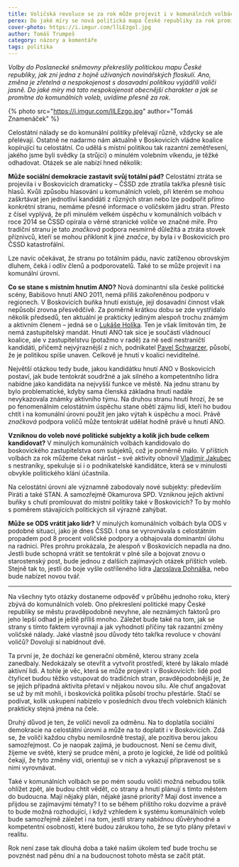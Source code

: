 ```yaml
---
title: Voličská revoluce se za rok může projevit i v komunálních volbách
perex: Do jaké míry se nová politická mapa České republiky za rok promítne do komunálních voleb?
cover-photo: https://i.imgur.com/llLEzgol.jpg
author: Tomáš Trumpeš
category: názory a komentáře
tags: politika
---
```


*Volby do Poslanecké sněmovny překreslily politickou mapu České republiky, jak zní jedna z hojně užívaných novinářských floskulí. Ano, změna je zřetelná a nespokojenost s dosavadní politikou vyjádřili voliči jasně. Do jaké míry má tato nespokojenost obecnější charakter a jak se promítne do komunálních voleb, uvidíme přesně za rok.*

{% photo src="https://i.imgur.com/llLEzgo.jpg" author="Tomáš Znamenáček" %}

Celostátní nálady se do komunální politiky přelévají různě, vždycky se ale přelévají. Ostatně ne nadarmo nám aktuálně v Boskovicích vládne koalice kopírující tu celostátní. Co udělá s místní politikou tak razantní zemětřesení, jakého jsme byli svědky (a strůjci) o minulém volebním víkendu, je těžké odhadovat. Otázek se ale nabízí hned několik:

**Může sociální demokracie zastavit svůj totální pád?** Celostátní ztráta se projevila i v Boskovicích dramaticky – ČSSD zde ztratila takřka přesně tisíc hlasů. Kvůli způsobu hlasování u komunálních voleb, při kterém se mohou zaškrtávat jen jednotliví kandidáti z různých stran nebo lze podpořit přímo konkrétní stranu, nemáme přesné informace o voličském jádru stran. Přesto z čísel vyplývá, že při minulém velkém úspěchu v komunálních volbách v roce 2014 se ČSSD opírala o věrné stranické voliče ve značné míře. Pro tradiční stranu je tato *značková* podpora nesmírně důležitá a ztráta stovek příznivců, kteří se mohou přiklonit k jiné *značce*, by byla i v Boskovicích pro ČSSD katastrofální.

Lze navíc očekávat, že stranu po totálním pádu, navíc zatíženou obrovským dluhem, čeká i odliv členů a podporovatelů. Také to se může projevit i na komunální úrovni.

**Co se stane s místním hnutím ANO?** Nová dominantní síla české politické scény, Babišovo hnutí ANO 2011, nemá příliš zakořeněnou podporu v regionech. V Boskovicích buňka hnutí existuje, její dosavadní činnost však nepůsobí zrovna přesvědčivě. Za poměrně krátkou dobu se zde vystřídalo několik předsedů, ten aktuální je prakticky jediným alespoň trochu známým a aktivním členem – jedná se o [Lukáše Holíka](http://www.ohlasy.info/clanky/2015/04/rozhovor-lukas-holik.html). Ten je však limitován tím, že nemá zastupitelský mandát. Hnutí ANO tak sice je součástí vládnoucí koalice, ale v zastupitelstvu (potažmo v radě) za ně sedí nestraničtí kandidáti, přičemž nejvýraznější z nich, podnikatel [Pavel Schwarzer](http://www.ohlasy.info/clanky/2016/05/rozhovor-schwarzer.html), působí, že je politikou spíše unaven. Celkově je hnutí v koalici neviditelné.

Největší otázkou tedy bude, jakou kandidátku hnutí ANO v Boskovicích postaví, jak bude tentokrát soudržné a jak silného a kompetentního lídra nabídne jako kandidáta na nejvyšší funkce ve městě. Na jednu stranu by bylo problematické, kdyby sama členská základna hnutí nadále nevykazovala známky aktivního týmu. Na druhou stranu hnutí hrozí, že se po fenomenálním celostátním úspěchu stane obětí zájmu lidí, kteří ho budou chtít i na komunální úrovni použít jen jako výtah k úspěchu a moci. Právě *značková* podpora voličů může tentokrát udělat hodně právě u hnutí ANO.

**Vzniknou do voleb nové politické subjekty a kolik jich bude celkem kandidovat?** V minulých komunálních volbách kandidovalo do boskovického zastupitelstva osm subjektů, což je poměrně málo. V příštích volbách za rok můžeme čekat nárůst – své aktivity obnovil [Vladimír Jakubec](http://www.ohlasy.info/clanky/2016/06/rozhovor-jakubec.html) s nestraníky, spekuluje si i o podnikatelské kandidátce, která se v minulosti obvykle politického klání účastnila.

Na celostátní úrovni ale významně zabodovaly nové subjekty: především Piráti a také STAN. A samozřejmě Okamurova SPD. Vzniknou jejich aktivní buňky s chutí promlouvat do místní politiky také v Boskovicích? To by mohlo s poměrem stávajících politických sil výrazně zahýbat.

**Může se ODS vrátit jako lídr?** V minulých komunálních volbách byla ODS v podobné situaci, jako je dnes ČSSD. I ona se vyrovnávala s celostátním propadem pod 8 procent voličské podpory a obhajovala dominantní úlohu na radnici. Přes prohru prokázala, že alespoň v Boskovicích nepadla na dno. Jestli bude schopná vrátit se tentokrát v plné síle a bojovat znovu o starostenský post, bude jednou z dalších zajímavých otázek příštích voleb. Stejně tak to, jestli do boje vyšle ostříleného lídra [Jaroslava Dohnálka](http://www.ohlasy.info/clanky/2015/02/rozhovor-jaroslav-dohnalek.html), nebo bude nabízet novou tvář.

---

Na všechny tyto otázky dostaneme odpověď v průběhu jednoho roku, který zbývá do komunálních voleb. Ono překreslení politické mapy České republiky se městu pravděpodobně nevyhne, ale neznámých faktorů pro jeho lepší odhad je ještě příliš mnoho. Záležet bude také na tom, jak se strany s tímto faktem vyrovnají a jak vyhodnotí příčiny tak razantní změny voličské nálady. Jaké vlastně jsou důvody této takřka revoluce v chování voličů? Dovoluji si nabídnout dvě.

Ta první je, že dochází ke generační obměně, kterou strany zcela zanedbaly. Nedokázaly se otevřít a vytvořit prostředí, které by lákalo mladé aktivní lidi. A tohle je věc, která se může projevit i v Boskovicích: lidé pod čtyřicet budou těžko vstupovat do tradičních stran, pravděpodobnější je, že se jejich případná aktivita přetaví v nějakou novou sílu. Ale chuť angažovat se už by mít mohli, i boskovická politika působí trochu přestárle. Stačí se podívat, kolik uskupení nabízelo v posledních dvou třech volebních kláních prakticky stejná jména na čele.

Druhý důvod je ten, že voliči nevolí za odměnu. Na to doplatila sociální demokracie na celostátní úrovni a může na to doplatit i v Boskovicích. Zdá se, že voliči každou chybu nemilosrdně trestají, ale pozitiva berou jakou samozřejmost. Co je naopak zajímá, je budoucnost. Není se čemu divit, žijeme ve světě, který se prudce mění, a proto je logické, že lidé od politiků čekají, že tyto změny vidí, orientují se v nich a vykazují připravenost se s nimi vyrovnávat.

Také v komunálních volbách se po mém soudu voliči možná nebudou tolik ohlížet zpět, ale budou chtít vědět, co strany a hnutí plánují s tímto městem do budoucna. Mají nějaký plán, nějaké jasné priority? Mají dost invence a přijdou se zajímavými tématy? I to se během příštího roku dozvíme a právě to bude možná rozhodující, i když vzhledem k systému komunálních voleb bude samozřejmě záležet i na tom, jestli strany nabídnou důvěryhodné a kompetentní osobnosti, které budou zárukou toho, že se tyto plány přetaví v realitu.

Rok není zase tak dlouhá doba a také našim úkolem teď bude trochu se povznést nad pěnu dní a na budoucnost tohoto města se začít ptát.